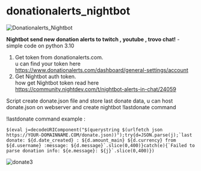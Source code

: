 # donationalerts_nightbot
![Donationalerts_Nightbot](https://user-images.githubusercontent.com/89786075/213039339-b84dc14f-af37-4d9e-969f-ffcc88a1358d.png)


**Nightbot send new donation alerts to twitch , youtube , trovo chat!** - simple code on python 3.10

1) Get token from donationalerts.com.<br /> u can find your token here https://www.donationalerts.com/dashboard/general-settings/account
2) Get Nightbot auth token.<br /> how get Nightbot token read here https://community.nightdev.com/t/nightbot-alerts-in-chat/24059

Script create donate.json file and store last donate data, u can host donate.json on webserver and create nightbot !lastdonate command<br />

!lastdonate command example :<br />

```
$(eval j=decodeURIComponent("$(querystring $(urlfetch json https://YOUR-DOMAINNAME.COM/donate.json))");try{d=JSON.parse(j);`last donate: ${d.date_created} : ${d.amount_main} ${d.currency} from ${d.username} :message: ${d.message}`.slice(0,400)}catch(e){`Failed to parse donation info: ${e.message}: ${j}`.slice(0,400)})
```
![donate3](https://user-images.githubusercontent.com/89786075/213165997-9d85078a-7db3-423d-84fc-f795e72e3e28.png)
